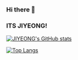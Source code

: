 ### Hi there 👋
### ITS JIYEONG!


[![JIYEONG's GitHub stats](https://github-readme-stats.vercel.app/api?username=jiyeong08&count_private=true&show_icons=true&bg_color=100,94C6EF,000000)](https://github.com/jiyeong08/github-readme-stats)

[![Top Langs](https://github-readme-stats.vercel.app/api/top-langs/?username=jiyeong08&layout=compact&theme=cobalt)](https://github.com/anuraghazra/github-readme-stats)


<!--
**jiyeong08/jiyeong08** is a ✨ _special_ ✨ repository because its `README.md` (this file) appears on your GitHub profile.

Here are some ideas to get you started:

- 🔭 I’m currently working on ...
- 🌱 I’m currently learning ...
- 👯 I’m looking to collaborate on ...
- 🤔 I’m looking for help with ...
- 💬 Ask me about ...
- 📫 How to reach me: ...
- 😄 Pronouns: ...
- ⚡ Fun fact: ...
-->
